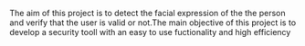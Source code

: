 
The aim of this project is to detect the facial expression of the the person and verify that the user is valid or not.The main objective of this project is to develop a security tooll with an easy to use fuctionality and high efficiency
